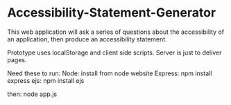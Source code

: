 # Accessibility-Statement-Generator
This web application will ask a series of questions about the accessibility of an application, then produce an accessibility statement.

Prototype uses localStorage and client side scripts. Server is just to deliver pages.

Need these to run:
Node: install from node website
Express: npm install express
ejs: npm install ejs

then: node app.js
